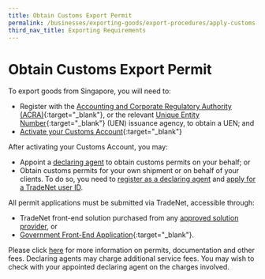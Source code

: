 ```yaml
---
title: Obtain Customs Export Permit
permalink: /businesses/exporting-goods/export-procedures/apply-customs-export-permit/
third_nav_title: Exporting Requirements
---
```

# Obtain Customs Export Permit

To export goods from Singapore, you will need to:

-   Register with the [Accounting and Corporate Regulatory Authority (ACRA)](http://www.acra.gov.sg/){:target="_blank"}, or the relevant [Unique Entity Number](http://www.uen.gov.sg/){:target="_blank"} (UEN) issuance agency, to obtain a UEN; and
-   [Activate your Customs Account](https://www.tradenet.gov.sg/TN41EFORM/tds/sp/splogin.do?action=init_acct){:target="_blank"}

After activating your Customs Account, you may:

-   Appoint a [declaring agent](/businesses/business-resources/directories-of-service-providers/list-of-local-forwarding-agents) to obtain customs permits on your behalf; or
-   Obtain customs permits for your own shipment or on behalf of your clients. To do so, you need to [register as a declaring agent](/businesses/new-traders-and-registration-services/registration-services/apply-update-renew-terminate-declaring-agent-account-and-declarant) and [apply for a TradeNet user ID](/businesses/national-single-window/overview/what-you-need-to-know-about-tradenet).

All permit applications must be submitted via TradeNet, accessible through:

-   TradeNet front-end solution purchased from any [approved solution provider](/businesses/national-single-window/overview/tradenet-solution-providers), or
-   [Government Front-End Application](https://www.tradenet.gov.sg/tradenet/login.portal){:target="_blank"}.

Please click [here](https://www.customs.gov.sg/businesses/valuation-duties-taxes-fees/permits-documentation-and-other-fees) for more information on permits, documentation and other fees.  Declaring agents may charge additional service fees. You may wish to check with your appointed declaring agent on the charges involved.